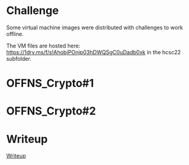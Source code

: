 # Challenge

Some virtual machine images were distributed with challenges to work offline.

The VM files are hosted here: <https://1drv.ms/f/s!AhobjPOnjp03hDWQSgC0uDadb0xk> in the hcsc22 subfolder.

# OFFNS_Crypto#1

# OFFNS_Crypto#2

# Writeup

[Writeup](WRITEUP.md)
